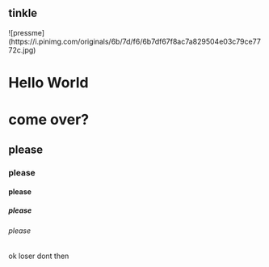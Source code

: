 ## tinkle




<head>

</head>



<body>
![pressme](https://i.pinimg.com/originals/6b/7d/f6/6b7df67f8ac7a829504e03c79ce7772c.jpg)


<h1>Hello World</h1>

</h>

<h1>come over?</h1>

<h2>please</h2>

<h3>please</h3>

<h4>please</h4>

<h5>please</h5>

<h6>please</h6>



<p>  ok loser dont then </p>



</body>
